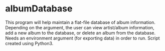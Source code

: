 # albumDatabase
This program will help maintain a flat-file database of album information. Depending on the argument, the user can view artist/album information, add a new album to the database, or delete an album from the database. Needs an environment argument (for exporting data) in order to run. Script created using Python3.
